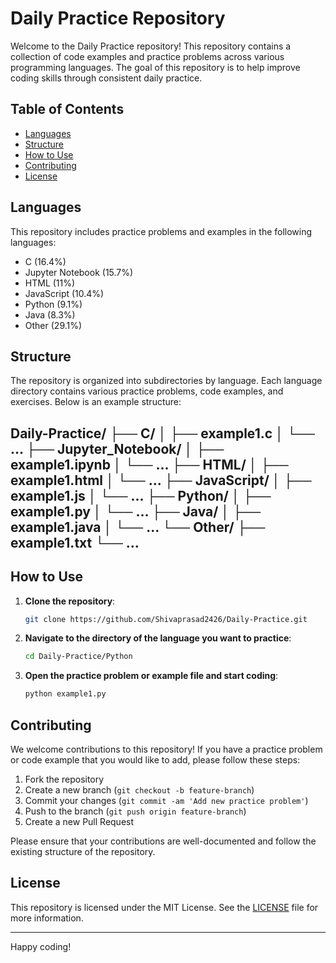 # Daily Practice Repository

Welcome to the Daily Practice repository! This repository contains a collection of code examples and practice problems across various programming languages. The goal of this repository is to help improve coding skills through consistent daily practice.

## Table of Contents

- [Languages](#languages)
- [Structure](#structure)
- [How to Use](#how-to-use)
- [Contributing](#contributing)
- [License](#license)

## Languages

This repository includes practice problems and examples in the following languages:

- C (16.4%)
- Jupyter Notebook (15.7%)
- HTML (11%)
- JavaScript (10.4%)
- Python (9.1%)
- Java (8.3%)
- Other (29.1%)

## Structure

The repository is organized into subdirectories by language. Each language directory contains various practice problems, code examples, and exercises. Below is an example structure:



## Daily-Practice/ ├── C/ │ ├── example1.c │ └── ... ├── Jupyter_Notebook/ │ ├── example1.ipynb │ └── ... ├── HTML/ │ ├── example1.html │ └── ... ├── JavaScript/ │ ├── example1.js │ └── ... ├── Python/ │ ├── example1.py │ └── ... ├── Java/ │ ├── example1.java │ └── ... └── Other/ ├── example1.txt └── ...



## How to Use

1. **Clone the repository**:
    ```bash
    git clone https://github.com/Shivaprasad2426/Daily-Practice.git
    ```
2. **Navigate to the directory of the language you want to practice**:
    ```bash
    cd Daily-Practice/Python
    ```
3. **Open the practice problem or example file and start coding**:
    ```bash
    python example1.py
    ```

## Contributing

We welcome contributions to this repository! If you have a practice problem or code example that you would like to add, please follow these steps:

1. Fork the repository
2. Create a new branch (`git checkout -b feature-branch`)
3. Commit your changes (`git commit -am 'Add new practice problem'`)
4. Push to the branch (`git push origin feature-branch`)
5. Create a new Pull Request

Please ensure that your contributions are well-documented and follow the existing structure of the repository.

## License

This repository is licensed under the MIT License. See the [LICENSE](LICENSE) file for more information.

---

Happy coding!
